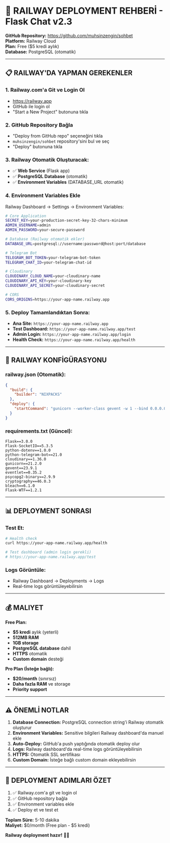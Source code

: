 # 🚀 RAILWAY DEPLOYMENT REHBERİ - Flask Chat v2.3

**GitHub Repository:** https://github.com/muhsinzengin/sohbet  
**Platform:** Railway Cloud  
**Plan:** Free ($5 kredi aylık)  
**Database:** PostgreSQL (otomatik)

---

## 📋 **RAILWAY'DA YAPMAN GEREKENLER**

### **1. Railway.com'a Git ve Login Ol**
- https://railway.app
- GitHub ile login ol
- "Start a New Project" butonuna tıkla

### **2. GitHub Repository Bağla**
- "Deploy from GitHub repo" seçeneğini tıkla
- `muhsinzengin/sohbet` repository'sini bul ve seç
- "Deploy" butonuna tıkla

### **3. Railway Otomatik Oluşturacak:**
- ✅ **Web Service** (Flask app)
- ✅ **PostgreSQL Database** (otomatik)
- ✅ **Environment Variables** (DATABASE_URL otomatik)

### **4. Environment Variables Ekle**
Railway Dashboard → Settings → Environment Variables:

```bash
# Core Application
SECRET_KEY=your-production-secret-key-32-chars-minimum
ADMIN_USERNAME=admin
ADMIN_PASSWORD=your-secure-password

# Database (Railway otomatik ekler)
DATABASE_URL=postgresql://username:password@host:port/database

# Telegram Bot
TELEGRAM_BOT_TOKEN=your-telegram-bot-token
TELEGRAM_CHAT_ID=your-telegram-chat-id

# Cloudinary
CLOUDINARY_CLOUD_NAME=your-cloudinary-name
CLOUDINARY_API_KEY=your-cloudinary-key
CLOUDINARY_API_SECRET=your-cloudinary-secret

# CORS
CORS_ORIGINS=https://your-app-name.railway.app
```

### **5. Deploy Tamamlandıktan Sonra:**
- **Ana Site:** `https://your-app-name.railway.app`
- **Test Dashboard:** `https://your-app-name.railway.app/test`
- **Admin Login:** `https://your-app-name.railway.app/login`
- **Health Check:** `https://your-app-name.railway.app/health`

---

## 🔧 **RAILWAY KONFİGÜRASYONU**

### **railway.json (Otomatik):**
```json
{
  "build": {
    "builder": "NIXPACKS"
  },
  "deploy": {
    "startCommand": "gunicorn --worker-class gevent -w 1 --bind 0.0.0.0:$PORT app:app"
  }
}
```

### **requirements.txt (Güncel):**
```
Flask==3.0.0
Flask-SocketIO==5.3.5
python-dotenv==1.0.0
python-telegram-bot==21.0
cloudinary==1.36.0
gunicorn==21.2.0
gevent==23.9.1
eventlet==0.35.2
psycopg2-binary==2.9.9
cryptography==46.0.3
bleach==6.1.0
Flask-WTF==1.2.1
```

---

## 📊 **DEPLOYMENT SONRASI**

### **Test Et:**
```bash
# Health check
curl https://your-app-name.railway.app/health

# Test dashboard (admin login gerekli)
# https://your-app-name.railway.app/test
```

### **Logs Görüntüle:**
- Railway Dashboard → Deployments → Logs
- Real-time logs görüntüleyebilirsin

---

## 💰 **MALIYET**

**Free Plan:**
- **$5 kredi** aylık (yeterli)
- **512MB RAM**
- **1GB storage**
- **PostgreSQL database** dahil
- **HTTPS** otomatik
- **Custom domain** desteği

**Pro Plan (İsteğe bağlı):**
- **$20/month** (sınırsız)
- **Daha fazla RAM** ve storage
- **Priority support**

---

## ⚠️ **ÖNEMLİ NOTLAR**

1. **Database Connection:** PostgreSQL connection string'i Railway otomatik oluşturur
2. **Environment Variables:** Sensitive bilgileri Railway dashboard'da manuel ekle
3. **Auto-Deploy:** GitHub'a push yaptığında otomatik deploy olur
4. **Logs:** Railway dashboard'da real-time logs görüntüleyebilirsin
5. **HTTPS:** Otomatik SSL sertifikası
6. **Custom Domain:** İsteğe bağlı custom domain ekleyebilirsin

---

## 🎯 **DEPLOYMENT ADIMLARI ÖZET**

1. ✅ Railway.com'a git ve login ol
2. ✅ GitHub repository bağla
3. ✅ Environment variables ekle
4. ✅ Deploy et ve test et

**Toplam Süre:** 5-10 dakika  
**Maliyet:** $0/month (Free plan - $5 kredi)

**Railway deployment hazır!** 🚀✨
